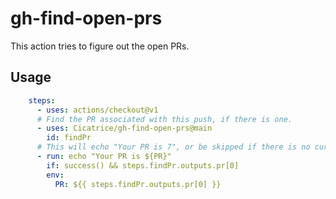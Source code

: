 # gh-find-open-prs

This action tries to figure out the open PRs.

## Usage

```yaml
    steps:
      - uses: actions/checkout@v1
      # Find the PR associated with this push, if there is one.
      - uses: Cicatrice/gh-find-open-prs@main
        id: findPr
      # This will echo "Your PR is 7", or be skipped if there is no current PR.
      - run: echo "Your PR is ${PR}"
        if: success() && steps.findPr.outputs.pr[0]
        env:
          PR: ${{ steps.findPr.outputs.pr[0] }}
```
